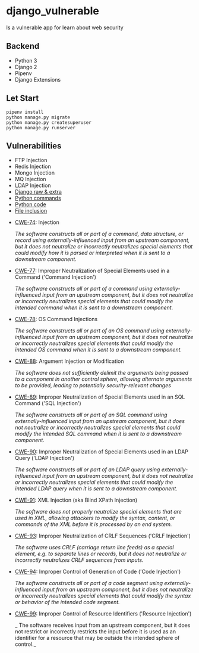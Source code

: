 # django_vulnerable
Is a vulnerable app for learn about web security

## Backend
  * Python 3
  * Django 2
  * Pipenv
  * Django Extensions

## Let Start
```
pipenv install
python manage.py migrate
python manage.py createsuperuser
python manage.py runserver
```

## Vulnerabilities

+ FTP Injection
+ Redis Injection
+ Mongo Injection
+ MQ Injection
+ LDAP Injection
+ [Django raw & extra](vulnerable/views/sql_injection.py)
+ [Python commands](vulnerable/views/commands.py)
+ [Python code](vulnerable/views/code.py)
+ [File inclusion](vulnerable/views/views.py)


- [CWE-74](http://cwe.mitre.org/data/definitions/74.html):
  Injection

  _The software constructs all or part of a command, data structure,
  or record using externally-influenced input from an upstream component,
  but it does not neutralize or incorrectly neutralizes
  special elements that could modify how it is parsed or
  interpreted when it is sent to a downstream component._

- [CWE-77](http://cwe.mitre.org/data/definitions/77.html):
  Improper Neutralization of Special Elements used in a Command ('Command Injection')

  _The software constructs all or part of a command using
  externally-influenced input from an upstream component,
  but it does not neutralize or incorrectly neutralizes
  special elements that could modify the intended command
  when it is sent to a downstream component._

- [CWE-78](http://cwe.mitre.org/data/definitions/78.html):
  OS Command Injections

  _The software constructs all or part of an OS command using
  externally-influenced input from an upstream component,
  but it does not neutralize or incorrectly neutralizes
  special elements that could modify the intended OS command
  when it is sent to a downstream component._

- [CWE-88](http://cwe.mitre.org/data/definitions/88.html):
  Argument Injection or Modification

  _The software does not sufficiently delimit the arguments
  being passed to a component in another control sphere,
  allowing alternate arguments to be provided,
  leading to potentially security-relevant changes_

- [CWE-89](http://cwe.mitre.org/data/definitions/91.html):
  Improper Neutralization of Special Elements used in an SQL Command ('SQL Injection')

  _The software constructs all or part of an SQL command using
  externally-influenced input from an upstream component,
  but it does not neutralize or incorrectly neutralizes
  special elements that could modify the intended SQL command
  when it is sent to a downstream component._

- [CWE-90](http://cwe.mitre.org/data/definitions/90.html):
  Improper Neutralization of Special Elements used in an LDAP Query ('LDAP Injection')

  _The software constructs all or part of an LDAP query using
  externally-influenced input from an upstream component,
  but it does not neutralize or incorrectly neutralizes
  special elements that could modify the intended LDAP query
  when it is sent to a downstream component._

- [CWE-91](http://cwe.mitre.org/data/definitions/91.html):
  XML Injection (aka Blind XPath Injection)

  _The software does not properly neutralize special elements
  that are used in XML, allowing attackers to modify the syntax,
  content, or commands of the XML before it is processed by an end system._

- [CWE-93](http://cwe.mitre.org/data/definitions/93.html):
  Improper Neutralization of CRLF Sequences ('CRLF Injection')

  _The software uses CRLF (carriage return line feeds)
  as a special element, e.g. to separate lines or records,
  but it does not neutralize or incorrectly neutralizes
  CRLF sequences from inputs._

- [CWE-94](http://cwe.mitre.org/data/definitions/94.html):
  Improper Control of Generation of Code ('Code Injection')

  _The software constructs all or part of a code segment using
  externally-influenced input from an upstream component,
  but it does not neutralize or incorrectly neutralizes
  special elements that could modify the syntax or
  behavior of the intended code segment._

- [CWE-99](http://cwe.mitre.org/data/definitions/99.html):
  Improper Control of Resource Identifiers ('Resource Injection')

  _	The software receives input from an upstream component,
  but it does not restrict or incorrectly restricts the input
  before it is used as an identifier for a resource that
  may be outside the intended sphere of control._
